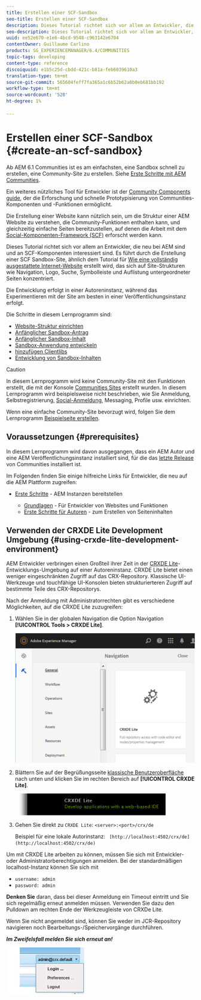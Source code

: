 ```yaml
---
title: Erstellen einer SCF-Sandbox
seo-title: Erstellen einer SCF-Sandbox
description: Dieses Tutorial richtet sich vor allem an Entwickler, die neu bei AEM sind und an SCF-Komponenten interessiert sind.  Es durchläuft die Erstellung einer SCF Sandbox-Site
seo-description: Dieses Tutorial richtet sich vor allem an Entwickler, die neu bei AEM sind und an SCF-Komponenten interessiert sind.  Es durchläuft die Erstellung einer SCF Sandbox-Site
uuid: ee52e670-e1e6-4bcd-9548-c963142e6704
contentOwner: Guillaume Carlino
products: SG_EXPERIENCEMANAGER/6.4/COMMUNITIES
topic-tags: developing
content-type: reference
discoiquuid: e1b5c25d-cbdd-421c-b81a-feb6039610a3
translation-type: tm+mt
source-git-commit: 565604feff7fa365a1c6b52b62a0b0eb681bb192
workflow-type: tm+mt
source-wordcount: '528'
ht-degree: 1%

---
```




# Erstellen einer SCF-Sandbox {#create-an-scf-sandbox}


Ab AEM 6.1 Communities ist es am einfachsten, eine Sandbox schnell zu erstellen, eine Community-Site zu erstellen. Siehe [Erste Schritte mit AEM Communities](getting-started.md).

Ein weiteres nützliches Tool für Entwickler ist der [Community Components guide](components-guide.md), der die Erforschung und schnelle Prototypisierung von Communities-Komponenten und -Funktionen ermöglicht.

Die Erstellung einer Website kann nützlich sein, um die Struktur einer AEM Website zu verstehen, die Community-Funktionen enthalten kann, und gleichzeitig einfache Seiten bereitzustellen, auf denen die Arbeit mit dem [Social-Komponenten-Framework (SCF)](scf.md) erforscht werden kann.

Dieses Tutorial richtet sich vor allem an Entwickler, die neu bei AEM sind und an SCF-Komponenten interessiert sind. Es führt durch die Erstellung einer SCF Sandbox-Site, ähnlich dem Tutorial für [Wie eine vollständig ausgestattete Internet-Website](../../help/sites-developing/website.md) erstellt wird, das sich auf Site-Strukturen wie Navigation, Logo, Suche, Symbolleiste und Auflistung untergeordneter Seiten konzentriert.

Die Entwicklung erfolgt in einer Autoreninstanz, während das Experimentieren mit der Site am besten in einer Veröffentlichungsinstanz erfolgt.

Die Schritte in diesem Lernprogramm sind:

* [Website-Struktur einrichten](setup-website.md)
* [Anfänglicher Sandbox-Antrag](initial-app.md)
* [Anfänglicher Sandbox-Inhalt](initial-content.md)
* [Sandbox-Anwendung entwickeln](develop-app.md)
* [hinzufügen Clientlibs](add-clientlibs.md)
* [Entwicklung von Sandbox-Inhalten](develop-content.md)

>[!CAUTION]
>
>In diesem Lernprogramm wird keine Community-Site mit den Funktionen erstellt, die mit der Konsole [Communities Sites](sites-console.md) erstellt wurden. In diesem Lernprogramm wird beispielsweise nicht beschrieben, wie Sie Anmeldung, Selbstregistrierung, [Social-Anmeldung](social-login.md), Messaging, Profile usw. einrichten.
>
>Wenn eine einfache Community-Site bevorzugt wird, folgen Sie dem Lernprogramm [Beispielseite erstellen](create-sample-page.md).

## Voraussetzungen {#prerequisites}

In diesem Lernprogramm wird davon ausgegangen, dass ein AEM Autor und eine AEM Veröffentlichungsinstanz installiert sind, für die das [letzte Release](deploy-communities.md#latest-releases) von Communities installiert ist.

Im Folgenden finden Sie einige hilfreiche Links für Entwickler, die neu auf die AEM Plattform zugreifen:

* [Erste Schritte](../../help/sites-deploying/deploy.md#getting-started)  - AEM Instanzen bereitstellen

   * [Grundlagen](../../help/sites-developing/the-basics.md)  - Für Entwickler von Websites und Funktionen
   * [Erste Schritte für Autoren](../../help/sites-authoring/first-steps.md)  - zum Erstellen von Seiteninhalten

## Verwenden der CRXDE Lite Development Umgebung {#using-crxde-lite-development-environment}

AEM Entwickler verbringen einen Großteil ihrer Zeit in der [CRXDE Lite](../../help/sites-developing/developing-with-crxde-lite.md)-Entwicklungs-Umgebung auf einer Autoreninstanz. CRXDE Lite bietet einen weniger eingeschränkten Zugriff auf das CRX-Repository. Klassische UI-Werkzeuge und touchfähige UI-Konsolen bieten strukturierteren Zugriff auf bestimmte Teile des CRX-Repositorys.

Nach der Anmeldung mit Administratorrechten gibt es verschiedene Möglichkeiten, auf die CRXDE Lite zuzugreifen:

1. Wählen Sie in der globalen Navigation die Option Navigation **[!UICONTROL Tools > CRXDE Lite]**.

   ![chlimage_1-350](assets/chlimage_1-350.png)

2. Blättern Sie auf der Begrüßungsseite [klassische Benutzeroberfläche](http://localhost:4502/welcome.html) nach unten und klicken Sie im rechten Bereich auf **[!UICONTROL CRXDE Lite]**.

   ![chlimage_1-351](assets/chlimage_1-351.png)

3. Gehen Sie direkt zu `CRXDE Lite`: `<server>:<port>/crx/de`

   Beispiel für eine lokale Autorinstanz: ` [http://localhost:4502/crx/de](http://localhost:4502/crx/de)`

Um mit CRXDE Lite arbeiten zu können, müssen Sie sich mit Entwickler- oder Administratorberechtigungen anmelden. Bei der standardmäßigen localhost-Instanz können Sie sich mit

* `username: admin`
* `password: admin`


**Denken Sie** daran, dass bei dieser Anmeldung ein Timeout eintritt und Sie sich regelmäßig erneut anmelden müssen. Verwenden Sie dazu den Pulldown am rechten Ende der Werkzeugleiste von CRXDe Lite.

Wenn Sie nicht angemeldet sind, können Sie weder im JCR-Repository navigieren noch Bearbeitungs-/Speichervorgänge durchführen.

***Im Zweifelsfall melden Sie sich erneut an!***

![chlimage_1-352](assets/chlimage_1-352.png)
